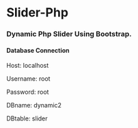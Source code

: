 # Slider-Php

<h3>Dynamic Php Slider Using Bootstrap. </h3>
<h4>Database Connection </h4>
<p>Host: localhost</p>
<p>Username: root</p>
<p>Password: root</p>
<p>DBname: dynamic2</p>
<p>DBtable: slider</p>
